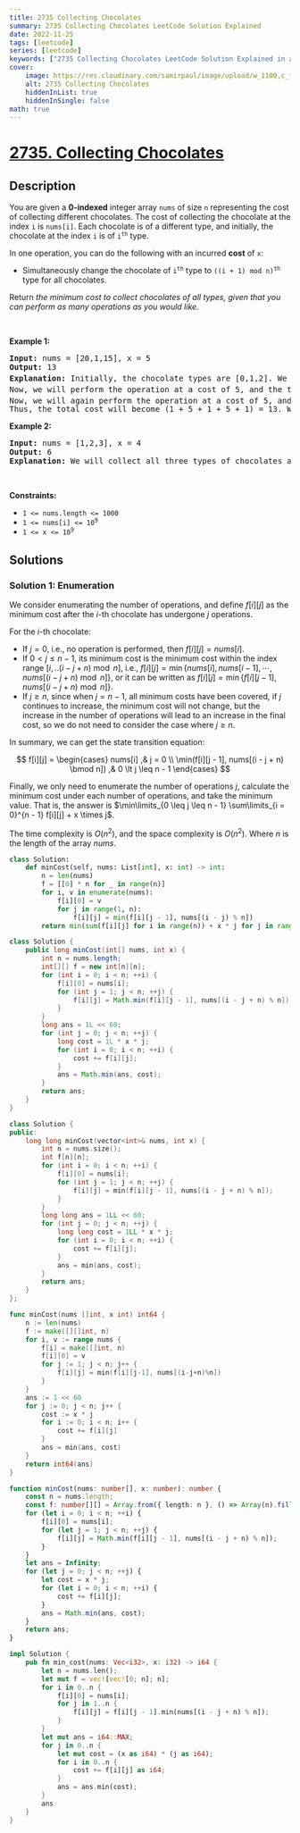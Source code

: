 ```yaml
---
title: 2735 Collecting Chocolates
summary: 2735 Collecting Chocolates LeetCode Solution Explained
date: 2022-11-25
tags: [leetcode]
series: [leetcode]
keywords: ["2735 Collecting Chocolates LeetCode Solution Explained in all languages", "2735 Collecting Chocolates", "LeetCode", "leetcode solution in Python3 C++ Java Go PHP Ruby Swift TypeScript Rust C# JavaScript C", "GeeksforGeeks", "InterviewBit", "Coding Ninjas", "HackerRank", "HackerEarth", "CodeChef", "TopCoder", "AlgoExpert", "freeCodeCamp", "Codeforces", "GitHub", "AtCoder", "Samir Paul"]
cover:
    image: https://res.cloudinary.com/samirpaul/image/upload/w_1100,c_fit,co_rgb:FFFFFF,l_text:Arial_75_bold:2735 Collecting Chocolates - Solution Explained/problem-solving.webp
    alt: 2735 Collecting Chocolates
    hiddenInList: true
    hiddenInSingle: false
math: true
---
```



# [2735. Collecting Chocolates](https://leetcode.com/problems/collecting-chocolates)


## Description

<p>You are given a <strong>0-indexed</strong> integer array <code>nums</code> of size <code>n</code> representing the cost of collecting different chocolates. The cost of collecting the chocolate at the index <code>i</code>&nbsp;is <code>nums[i]</code>. Each chocolate is of a different type, and initially, the chocolate at the index&nbsp;<code>i</code>&nbsp;is of <code>i<sup>th</sup></code> type.</p>

<p>In one operation, you can do the following with an incurred <strong>cost</strong> of <code>x</code>:</p>

<ul>
	<li>Simultaneously change the chocolate of <code>i<sup>th</sup></code> type to <code>((i + 1) mod n)<sup>th</sup></code> type for all chocolates.</li>
</ul>

<p>Return <em>the minimum cost to collect chocolates of all types, given that you can perform as many operations as you would like.</em></p>

<p>&nbsp;</p>
<p><strong class="example">Example 1:</strong></p>

<pre>
<strong>Input:</strong> nums = [20,1,15], x = 5
<strong>Output:</strong> 13
<strong>Explanation:</strong> Initially, the chocolate types are [0,1,2]. We will buy the 1<sup>st</sup>&nbsp;type of chocolate at a cost of 1.
Now, we will perform the operation at a cost of 5, and the types of chocolates will become [1,2,0]. We will buy the 2<sup>nd</sup><sup> </sup>type of chocolate at a cost of 1.
Now, we will again perform the operation at a cost of 5, and the chocolate types will become [2,0,1]. We will buy the 0<sup>th </sup>type of chocolate at a cost of 1. 
Thus, the total cost will become (1 + 5 + 1 + 5 + 1) = 13. We can prove that this is optimal.
</pre>

<p><strong class="example">Example 2:</strong></p>

<pre>
<strong>Input:</strong> nums = [1,2,3], x = 4
<strong>Output:</strong> 6
<strong>Explanation:</strong> We will collect all three types of chocolates at their own price without performing any operations. Therefore, the total cost is 1 + 2 + 3 = 6.
</pre>

<p>&nbsp;</p>
<p><strong>Constraints:</strong></p>

<ul>
	<li><code>1 &lt;= nums.length &lt;= 1000</code></li>
	<li><code>1 &lt;= nums[i] &lt;= 10<sup>9</sup></code></li>
	<li><code>1 &lt;= x &lt;= 10<sup>9</sup></code></li>
</ul>

## Solutions

### Solution 1: Enumeration

We consider enumerating the number of operations, and define $f[i][j]$ as the minimum cost after the $i$-th chocolate has undergone $j$ operations.

For the $i$-th chocolate:

-   If $j = 0$, i.e., no operation is performed, then $f[i][j] = nums[i]$.
-   If $0 < j \leq n-1$, its minimum cost is the minimum cost within the index range $[i,.. (i - j + n) \bmod n]$, i.e., $f[i][j] = \min\{nums[i], nums[i - 1], \cdots, nums[(i - j + n) \bmod n]\}$, or it can be written as $f[i][j] = \min\{f[i][j - 1], nums[(i - j + n) \bmod n]\}$.
-   If $j \ge n$, since when $j = n - 1$, all minimum costs have been covered, if $j$ continues to increase, the minimum cost will not change, but the increase in the number of operations will lead to an increase in the final cost, so we do not need to consider the case where $j \ge n$.

In summary, we can get the state transition equation:

$$
f[i][j] =
\begin{cases}
nums[i] ,& j = 0 \\
\min(f[i][j - 1], nums[(i - j + n) \bmod n]) ,& 0 \lt j \leq n - 1
\end{cases}
$$

Finally, we only need to enumerate the number of operations $j$, calculate the minimum cost under each number of operations, and take the minimum value. That is, the answer is $\min\limits_{0 \leq j \leq n - 1} \sum\limits_{i = 0}^{n - 1} f[i][j] + x \times j$.

The time complexity is $O(n^2)$, and the space complexity is $O(n^2)$. Where $n$ is the length of the array $nums$.

<!-- tabs:start -->

```python
class Solution:
    def minCost(self, nums: List[int], x: int) -> int:
        n = len(nums)
        f = [[0] * n for _ in range(n)]
        for i, v in enumerate(nums):
            f[i][0] = v
            for j in range(1, n):
                f[i][j] = min(f[i][j - 1], nums[(i - j) % n])
        return min(sum(f[i][j] for i in range(n)) + x * j for j in range(n))
```

```java
class Solution {
    public long minCost(int[] nums, int x) {
        int n = nums.length;
        int[][] f = new int[n][n];
        for (int i = 0; i < n; ++i) {
            f[i][0] = nums[i];
            for (int j = 1; j < n; ++j) {
                f[i][j] = Math.min(f[i][j - 1], nums[(i - j + n) % n]);
            }
        }
        long ans = 1L << 60;
        for (int j = 0; j < n; ++j) {
            long cost = 1L * x * j;
            for (int i = 0; i < n; ++i) {
                cost += f[i][j];
            }
            ans = Math.min(ans, cost);
        }
        return ans;
    }
}
```

```cpp
class Solution {
public:
    long long minCost(vector<int>& nums, int x) {
        int n = nums.size();
        int f[n][n];
        for (int i = 0; i < n; ++i) {
            f[i][0] = nums[i];
            for (int j = 1; j < n; ++j) {
                f[i][j] = min(f[i][j - 1], nums[(i - j + n) % n]);
            }
        }
        long long ans = 1LL << 60;
        for (int j = 0; j < n; ++j) {
            long long cost = 1LL * x * j;
            for (int i = 0; i < n; ++i) {
                cost += f[i][j];
            }
            ans = min(ans, cost);
        }
        return ans;
    }
};
```

```go
func minCost(nums []int, x int) int64 {
	n := len(nums)
	f := make([][]int, n)
	for i, v := range nums {
		f[i] = make([]int, n)
		f[i][0] = v
		for j := 1; j < n; j++ {
			f[i][j] = min(f[i][j-1], nums[(i-j+n)%n])
		}
	}
	ans := 1 << 60
	for j := 0; j < n; j++ {
		cost := x * j
		for i := 0; i < n; i++ {
			cost += f[i][j]
		}
		ans = min(ans, cost)
	}
	return int64(ans)
}
```

```ts
function minCost(nums: number[], x: number): number {
    const n = nums.length;
    const f: number[][] = Array.from({ length: n }, () => Array(n).fill(0));
    for (let i = 0; i < n; ++i) {
        f[i][0] = nums[i];
        for (let j = 1; j < n; ++j) {
            f[i][j] = Math.min(f[i][j - 1], nums[(i - j + n) % n]);
        }
    }
    let ans = Infinity;
    for (let j = 0; j < n; ++j) {
        let cost = x * j;
        for (let i = 0; i < n; ++i) {
            cost += f[i][j];
        }
        ans = Math.min(ans, cost);
    }
    return ans;
}
```

```rust
impl Solution {
    pub fn min_cost(nums: Vec<i32>, x: i32) -> i64 {
        let n = nums.len();
        let mut f = vec![vec![0; n]; n];
        for i in 0..n {
            f[i][0] = nums[i];
            for j in 1..n {
                f[i][j] = f[i][j - 1].min(nums[(i - j + n) % n]);
            }
        }
        let mut ans = i64::MAX;
        for j in 0..n {
            let mut cost = (x as i64) * (j as i64);
            for i in 0..n {
                cost += f[i][j] as i64;
            }
            ans = ans.min(cost);
        }
        ans
    }
}
```

<!-- tabs:end -->

<!-- end -->
